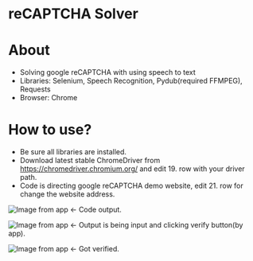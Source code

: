 # reCAPTCHA Solver

# About
+ Solving google reCAPTCHA with using speech to text
+ Libraries: Selenium, Speech Recognition, Pydub(required FFMPEG), Requests
+ Browser: Chrome

# How to use?
+ Be sure all libraries are installed.
+ Download latest stable ChromeDriver from https://chromedriver.chromium.org/ and edit 19. row with your driver path.
+ Code is directing google reCAPTCHA demo website, edit 21. row for change the website address.


![Image from app](https://i.ibb.co/Zf2nwsH/1.png) <- Code output.

![Image from app](https://i.ibb.co/wrpS6bh/2.png) <- Output is being input and clicking verify button(by app).

![Image from app](https://i.ibb.co/bX0hTcb/3.png) <- Got verified.

